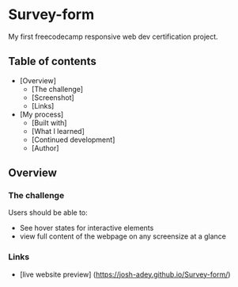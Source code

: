 # Survey-form
My first freecodecamp responsive web dev certification project.

## Table of contents

- [Overview]
    - [The challenge]
    - [Screenshot]
    - [Links]
- [My process]
    - [Built with]
    - [What I learned]
    - [Continued development]
    - [Author]


## Overview


### The challenge

Users should be able to:

- See hover states for interactive elements
- view full content of the webpage on any screensize at a glance

### Links
- [live website preview] (https://josh-adey.github.io/Survey-form/)

